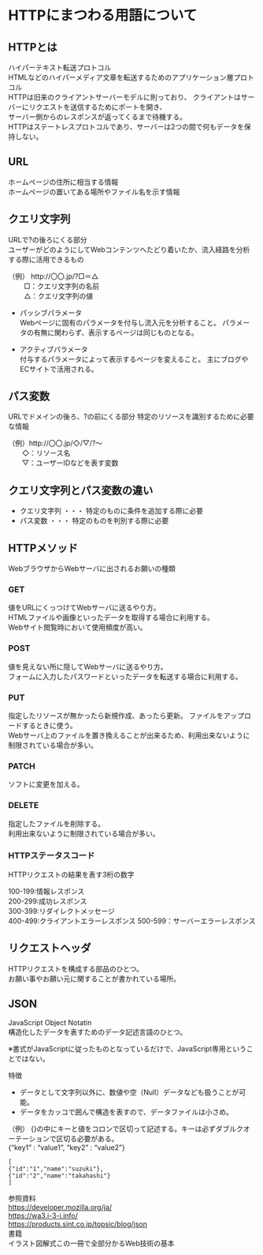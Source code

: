 # HTTPにまつわる用語について  

## HTTPとは  
ハイパーテキスト転送プロトコル  
HTMLなどのハイパーメディア文章を転送するためのアプリケーション層プロトコル  
HTTPは旧来のクライアントサーバーモデルに則っており、
クライアントはサーバーにリクエストを送信するためにポートを開き、  
サーバー側からのレスポンスが返ってくるまで待機する。  
HTTPはステートレスプロトコルであり、サーバーは2つの間で何もデータを保持しない。  

## URL
ホームページの住所に相当する情報  
ホームページの置いてある場所やファイル名を示す情報

## クエリ文字列
URLで?の後ろにくる部分  
ユーザーがどのようにしてWebコンテンツへたどり着いたか、流入経路を分析する際に活用できるもの

  （例） http\://〇〇.jp/?□＝△  
　　 □：クエリ文字列の名前  
　　 △：クエリ文字列の値  

 - パッシブパラメータ  
  Webページに固有のパラメータを付与し流入元を分析すること。
  パラメータの有無に関わらず、表示するページは同じものとなる。

 - アクティブパラメータ  
  付与するパラメータによって表示するページを変えること。
  主にブログやECサイトで活用される。

## パス変数
URLでドメインの後ろ、?の前にくる部分
特定のリソースを識別するために必要な情報

  （例）http\://〇〇.jp/◇/▽/?～  
　　◇：リソース名  
　　▽：ユーザーIDなどを表す変数

## クエリ文字列とパス変数の違い
- クエリ文字列 ・・・ 特定のものに条件を追加する際に必要
- パス変数 ・・・ 特定のものを判別する際に必要

## HTTPメソッド
WebブラウザからWebサーバに出されるお願いの種類

### GET
値をURLにくっつけてWebサーバに送るやり方。  
HTMLファイルや画像といったデータを取得する場合に利用する。  
Webサイト閲覧時において使用頻度が高い。

### POST
値を見えない所に隠してWebサーバに送るやり方。  
フォームに入力したパスワードといったデータを転送する場合に利用する。

### PUT
指定したリソースが無かったら新規作成、あったら更新。 
ファイルをアップロードするときに使う。  
Webサーバ上のファイルを置き換えることが出来るため、利用出来ないように制限されている場合が多い。

### PATCH
ソフトに変更を加える。

### DELETE
指定したファイルを削除する。  
利用出来ないように制限されている場合が多い。

### HTTPステータスコード  
HTTPリクエストの結果を表す3桁の数字  

100-199:情報レスポンス  
200-299:成功レスポンス  
300-399:リダイレクトメッセージ  
400-499:クライアントエラーレスポンス
500-599：サーバーエラーレスポンス  

## リクエストヘッダ
HTTPリクエストを構成する部品のひとつ。  
お願い事やお願い元に関することが書かれている場所。

## JSON  
JavaScript Object Notatin  
構造化したデータを表すためのデータ記述言語のひとつ。  

※書式がJavaScriptに従ったものとなっているだけで、JavaScript専用ということではない。  

特徴
- データとして文字列以外に、数値や空（Null）データなども扱うことが可能。
- データをカッコで囲んで構造を表すので、データファイルは小さめ。

（例）
{}の中にキーと値をコロンで区切って記述する。キーは必ずダブルクオーテーションで区切る必要がある。    
{“key1” : “value1”, “key2” : “value2”}  
```
[  
{"id":"1","name":"suzuki"},  
{"id":"2","name":"takahashi"}  
]  
```


参照資料  
https://developer.mozilla.org/ja/  
https://wa3.i-3-i.info/  
https://products.sint.co.jp/topsic/blog/json  
書籍  
イラスト図解式この一冊で全部分かるWeb技術の基本  

